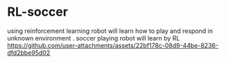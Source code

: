 # RL-soccer
using reinforcement learning robot will learn how to play and respond in unknown environment . soccer playing robot  will learn by RL
https://github.com/user-attachments/assets/22bf178c-08d9-44be-8236-dfd2bbe95d02
